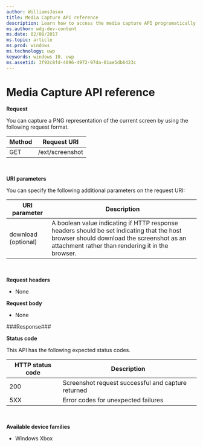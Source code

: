 ---author: WilliamsJason
title: Media Capture API reference
description: Learn how to access the media capture API programatically.
ms.author: wdg-dev-content
ms.date: 02/08/2017
ms.topic: article
ms.prod: windows
ms.technology: uwp
keywords: windows 10, uwp
ms.assetid: 3f92c8fd-4096-4972-97da-01ae5db6423c
---# Media Capture API reference #**Request**You can capture a PNG representation of the current screen by using the following request format.| Method        | Request URI     | | ------------- |-----------------|| GET           | /ext/screenshot |<br>**URI parameters**You can specify the following additional parameters on the request URI:| URI parameter      | Description     | | ------------------ |-----------------|| download (optional)| A boolean value indicating if HTTP response headers should be set indicating that the host browser should download the screenshot as an attachment rather than rendering it in the browser.  |<br>**Request headers*** None**Request body*** None###Response###**Status code**This API has the following expected status codes.| HTTP status code   | Description     | | ------------------ |-----------------|| 200                | Screenshot request successful and capture returned || 5XX                | Error codes for unexpected failures |<br>**Available device families*** Windows Xbox
